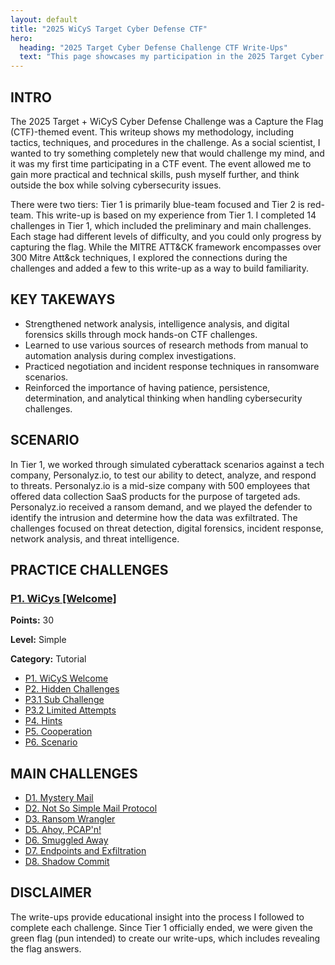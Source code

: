 ```yaml
---
layout: default
title: "2025 WiCyS Target Cyber Defense CTF"
hero:
  heading: "2025 Target Cyber Defense Challenge CTF Write-Ups"
  text: "This page showcases my participation in the 2025 Target Cyber Defense CTF Challenge hosted by WiCyS, which ran from July 1 through August 14, 2025."
---
```


## INTRO

The 2025 Target + WiCyS Cyber Defense Challenge was a Capture the Flag (CTF)-themed event. This writeup shows my methodology, including tactics, techniques, and procedures in the challenge. As a social scientist, I wanted to try something completely new that would challenge my mind, and it was my first time participating in a CTF event. The event allowed me to gain more practical and technical skills, push myself further, and think outside the box while solving cybersecurity issues.

There were two tiers: Tier 1 is primarily blue-team focused and Tier 2 is red-team. This write-up is based on my experience from Tier 1. I completed 14 challenges in Tier 1, which included the preliminary and main challenges. Each stage had different levels of difficulty, and you could only progress by capturing the flag. While the MITRE ATT&CK framework encompasses over 300 Mitre Att&ck techniques, I explored the connections during the challenges and added a few to this write-up as a way to build familiarity.

## KEY TAKEWAYS

- Strengthened network analysis, intelligence analysis, and digital forensics skills through mock hands-on CTF challenges.
- Learned to use various sources of research methods from manual to automation analysis during complex investigations.
- Practiced negotiation and incident response techniques in ransomware scenarios.
- Reinforced the importance of having patience, persistence, determination, and analytical thinking when handling cybersecurity challenges.

## SCENARIO

In Tier 1, we worked through simulated cyberattack scenarios against a tech company, Personalyz.io, to test our ability to detect, analyze, and respond to threats. Personalyz.io is a mid-size company with 500 employees that offered data collection SaaS products for the purpose of targeted ads. Personalyz.io received a ransom demand, and we played the defender to identify the intrusion and determine how the data was exfiltrated. The challenges focused on threat detection, digital forensics, incident response, network analysis, and threat intelligence.

## PRACTICE CHALLENGES

<div class="challenge-grid">

  <div class="challenge-box">
    <h3><a href="/challenges/p1">P1. WiCys [Welcome]</a></h3>
    <p><strong>Points:</strong> 30</p>
    <p><strong>Level:</strong> Simple</p>
    <p><strong>Category:</strong> Tutorial</p>
  </div>

</div>

- [P1. WiCyS Welcome](practice_challenges/p1-wicys-welcome.md)
- [P2. Hidden Challenges](practice_challenges/p2-hidden-challenges.md)
- [P3.1 Sub Challenge](practice_challenges/p3-1-sub-challenge.md)
- [P3.2 Limited Attempts](practice_challenges/p3-2-limited-attempts.md)
- [P4. Hints](practice_challenges/p4-hints.md)
- [P5. Cooperation](practice_challenges/p5-cooperation.md)
- [P6. Scenario](practice_challenges/p6-scenario.md)

## MAIN CHALLENGES

- [D1. Mystery Mail](main_challenges/d1-mystery-mail.md)
- [D2. Not So Simple Mail Protocol](main_challenges/d2-not-so-simple-mail-protocol.md)
- [D3. Ransom Wrangler](main_challenges/d3-ransom-wrangler.md)
- [D5. Ahoy, PCAP'n!](main_challenges/d5-ahoy-pcapn.md)
- [D6. Smuggled Away](main_challenges/d6-smuggled-away.md)
- [D7. Endpoints and Exfiltration](main_challenges/d7-endpoints-exfiltration.md)
- [D8. Shadow Commit](main_challenges/d8-shadow-commit.md)

## DISCLAIMER 

The write-ups provide educational insight into the process I followed to complete each challenge. Since Tier 1 officially ended, we were given the green flag (pun intended) to create our write-ups, which includes revealing the flag answers.
